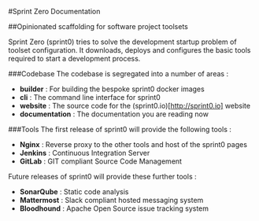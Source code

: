 
#Sprint Zero Documentation

##Opinionated scaffolding for software project toolsets


Sprint Zero (sprint0) tries to solve the development startup problem of toolset configuration.  It downloads, deploys and configures the basic tools required to start a development process.


###Codebase
The codebase is segregated into a number of areas : 

* **builder** : For building the bespoke sprint0 docker images
* **cli** : The command line interface for sprint0
* **website** : The source code for the (sprint0.io)[http://sprint0.io] website
* **documentation** : The documentation you are reading now


###Tools
The first release of sprint0 will provide the following tools :

* **Nginx** : Reverse proxy to the other tools and host of the sprint0 pages
* **Jenkins** : Continuous Integration Server
* **GitLab** : GIT compliant Source Code Management

Future releases of sprint0 will provide these further tools :

* **SonarQube** : Static code analysis
* **Mattermost** : Slack compliant hosted messaging system
* **Bloodhound** : Apache Open Source issue tracking system

